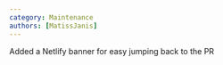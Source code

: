 ```yaml
---
category: Maintenance
authors: [MatissJanis]
---
```


Added a Netlify banner for easy jumping back to the PR
